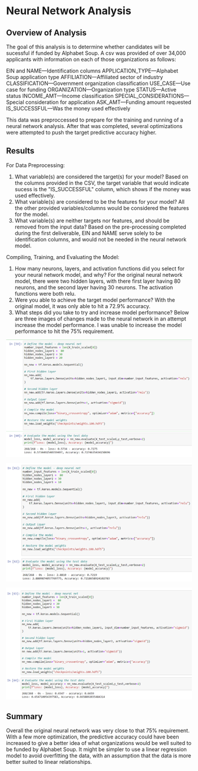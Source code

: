 # Neural Network Analysis
## Overview of Analysis
The goal of this analysis is to determine whether candidates will be sucessful if funded by Alphabet Soup. A csv was provided of over 34,000 applicants with information on each
of those organizations as follows:

EIN and NAME—Identification columns
APPLICATION_TYPE—Alphabet Soup application type
AFFILIATION—Affiliated sector of industry
CLASSIFICATION—Government organization classification
USE_CASE—Use case for funding
ORGANIZATION—Organization type
STATUS—Active status
INCOME_AMT—Income classification
SPECIAL_CONSIDERATIONS—Special consideration for application
ASK_AMT—Funding amount requested
IS_SUCCESSFUL—Was the money used effectively

This data was preproccessed to prepare for the training and running of a neural network analysis. After that was completed, several optimizations were attempted to push the target
predictive accuracy higher. 

## Results
For Data Preprocessing:
1. What variable(s) are considered the target(s) for your model? Based on the columns provided in the CSV, the target variable that would indicate sucess is the "IS_SUCCESSFUL"
column, which shows if the money was used effectively.
2. What variable(s) are considered to be the features for your model? All the other provided variables/columns would be considered the features for the model.
3. What variable(s) are neither targets nor features, and should be removed from the input data? Based on the pre-processing completed during the first deliverable, EIN and NAME
serve solely to be identification columns, and would not be needed in the neural network model. 

Compiling, Training, and Evaluating the Model:
1. How many neurons, layers, and activation functions did you select for your neural network model, and why? For the original neural network model, there were two hidden layers,
with there first layer having 80 neurons, and the second layer having 30 neurons. The activation functions were both relu.
2. Were you able to achieve the target model performance? With the original model, it was only able to hit a 72.9% accuracy.
3. What steps did you take to try and increase model performance? Below are three images of changes made to the neural network in an attempt increase the model performance. I
was unable to increase the model performance to hit the 75% requirement.


![AlphabetSoupCharity_Optimization1](https://github.com/swlim314/Neural_Network_Week_19/blob/538fe9b7930aa0f2ac9926508873ff792a4ab705/AlphabetSoupCharity_Optimization1.png)

![AlphabetSoupCharity_Optimization2](https://github.com/swlim314/Neural_Network_Week_19/blob/538fe9b7930aa0f2ac9926508873ff792a4ab705/AlphabetSoupCharity_Optimization2.png)

![AlphabetSoupCharity_Optimization3](https://github.com/swlim314/Neural_Network_Week_19/blob/538fe9b7930aa0f2ac9926508873ff792a4ab705/AlphabetSoupCharity_Optimization3.png)


## Summary
Overall the original neural network was very close to that 75% requirement. With a few more optimization, the predictive accuracy could have been increased to give a better idea
of what organizations would be well suited to be funded by Alphabet Soup. It might be simpler to use a linear regression model to avoid overfitting the data, with an assumption
that the data is more better suited to linear relationships.
